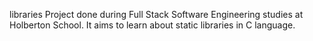 libraries Project done during Full Stack Software Engineering studies at Holberton School. It aims to learn about static libraries in C language.
